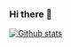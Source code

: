 ### Hi there 👋

[![Github stats](https://github-readme-stats.vercel.app/api?username=xesjkeee&show_icons=true&theme=material-palenight)](https://github.com/anuraghazra/github-readme-stats)
